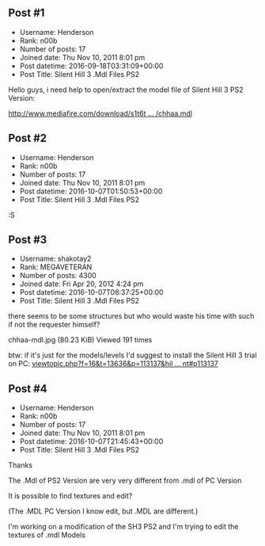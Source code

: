 ## Post #1
- Username: Henderson
- Rank: n00b
- Number of posts: 17
- Joined date: Thu Nov 10, 2011 8:01 pm
- Post datetime: 2016-09-18T03:31:09+00:00
- Post Title: Silent Hill 3 .Mdl Files PS2

Hello guys, i need help to open/extract the model file of Silent Hill 3 PS2 Version:

[http://www.mediafire.com/download/s1t6t ... /chhaa.mdl](http://www.mediafire.com/download/s1t6t21qyw71pgo/chhaa.mdl)
## Post #2
- Username: Henderson
- Rank: n00b
- Number of posts: 17
- Joined date: Thu Nov 10, 2011 8:01 pm
- Post datetime: 2016-10-07T01:50:53+00:00
- Post Title: Silent Hill 3 .Mdl Files PS2

:S
## Post #3
- Username: shakotay2
- Rank: MEGAVETERAN
- Number of posts: 4300
- Joined date: Fri Apr 20, 2012 4:24 pm
- Post datetime: 2016-10-07T08:37:25+00:00
- Post Title: Silent Hill 3 .Mdl Files PS2

there seems to be some structures but who would waste his time with such if not the requester himself? 



chhaa-mdl.jpg (80.23 KiB) Viewed 191 times



btw: if it's just for the models/levels I'd suggest to install the Silent Hill 3 trial on PC:
[viewtopic.php?f=16&t=13636&p=113137&hil ... nt#p113137](http://forum.xentax.com/viewtopic.php?f=16&t=13636&p=113137&hilit=silent#p113137)
## Post #4
- Username: Henderson
- Rank: n00b
- Number of posts: 17
- Joined date: Thu Nov 10, 2011 8:01 pm
- Post datetime: 2016-10-07T21:45:43+00:00
- Post Title: Silent Hill 3 .Mdl Files PS2

Thanks

The .Mdl of PS2 Version are very very different from .mdl of PC Version

 It is possible to find textures and edit?

(The .MDL PC Version I know edit, but .MDL are different.)

I'm working on a modification of the SH3 PS2 and I'm trying to edit the textures of .mdl Models
